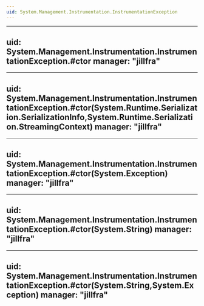 ```yaml
---
uid: System.Management.Instrumentation.InstrumentationException
---
```


---
uid: System.Management.Instrumentation.InstrumentationException.#ctor
manager: "jillfra"
---

---
uid: System.Management.Instrumentation.InstrumentationException.#ctor(System.Runtime.Serialization.SerializationInfo,System.Runtime.Serialization.StreamingContext)
manager: "jillfra"
---

---
uid: System.Management.Instrumentation.InstrumentationException.#ctor(System.Exception)
manager: "jillfra"
---

---
uid: System.Management.Instrumentation.InstrumentationException.#ctor(System.String)
manager: "jillfra"
---

---
uid: System.Management.Instrumentation.InstrumentationException.#ctor(System.String,System.Exception)
manager: "jillfra"
---
